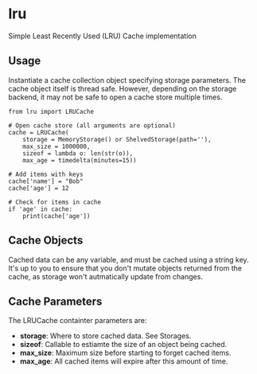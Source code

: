 lru
===

Simple Least Recently Used (LRU) Cache implementation


Usage
------

Instantiate a cache collection object specifying storage parameters.  The cache object
itself is thread safe.  However, depending on the storage backend, it may not be safe
to open a cache store multiple times.

    from lru import LRUCache

    # Open cache store (all arguments are optional)
    cache = LRUCache(
        storage = MemoryStorage() or ShelvedStorage(path=''),
        max_size = 1000000,
        sizeof = lambda o: len(str(o)),
        max_age = timedelta(minutes=15))
        
    # Add items with keys
    cache['name'] = "Bob"
    cache['age'] = 12
    
    # Check for items in cache
    if 'age' in cache:
        print(cache['age'])
        
        
Cache Objects
-------------

Cached data can be any variable, and must be cached using a string key.
It's up to you to ensure that you don't mutate objects returned from the cache, as
storage won't autmatically update from changes.
        
        
Cache Parameters
----------------

The LRUCache containter parameters are:

 - **storage**: Where to store cached data.  See Storages.
 - **sizeof**: Callable to estiamte the size of an object being cached.
 - **max_size**: Maximum size before starting to forget cached items.
 - **max_age**: All cached items will expire after this amount of time.